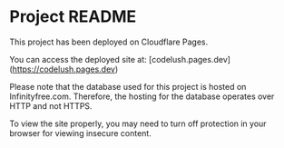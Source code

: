 # Project README

This project has been deployed on Cloudflare Pages.

You can access the deployed site at: [codelush.pages.dev] (https://codelush.pages.dev)

Please note that the database used for this project is hosted on Infinityfree.com. Therefore, the hosting for the database operates over HTTP and not HTTPS.

To view the site properly, you may need to turn off protection in your browser for viewing insecure content.
